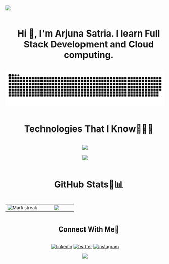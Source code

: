<!--horizontal divider(gradiant)-->
<img src="https://user-images.githubusercontent.com/73097560/115834477-dbab4500-a447-11eb-908a-139a6edaec5c.gif">

<div id="user-content-toc">
  <ul align="center">
    <summary><h1 style="display: inline-block">Hi 👋, I'm Arjuna Satria. I learn Full Stack Development and Cloud computing.</h1></summary>
  </ul>
</div>

<!--- snake -->
<div align="center">
  <img  src="https://github.com/1999AZZAR/1999AZZAR/blob/readme/resources/grid-snake.svg"
       alt="snake" /></a>
</div>

<div id="user-content-toc">
  <ul align="center">
    <summary><h1 style="display: inline-block">Technologies That I Know👨🏻‍💻</h1></summary>
  </ul>
</div>
<!--tech stack icons-->
<p align="center">
  <a href="https://skillicons.dev">
    <img src="https://skillicons.dev/icons?i=aws,docker,firebase,go,nodejs,laravel,vue,postgres,mysql&perline=9" />
  </a>
</p>
<p align="center">
  <a href="https://skillicons.dev">
    <img src="https://skillicons.dev/icons?i=express,java,php,react,next,typescript,mongodb,git,dart&perline=9" />
  </a>
</p>

<div id="user-content-toc">
  <ul align="center">
    <summary><h1 style="display: inline-block">GitHub Stats👨📊</h1></summary>
  </ul>
</div>

<!--- stats & Trophy (start) -->
<table align="center" border="0">
<tr>
<td width="50%" align="center">

  <!-- <img  align="center"  src="https://github-readme-stats.vercel.app/api?username=xzxcupapi&theme=react&hide_border=true&border_radius=50&show_icons=true&v=2" /> -->
  <!-- <br></br> -->
  <img  title="🔥 Get streak stats for your profile at git.io/streak-stats" alt="Mark streak" src="https://github-readme-streak-stats.herokuapp.com?user=xzxcupapi&theme=react&hide_border=true&border_radius=50&v=1" /> 
</td>

<td width="50%" align="center">

  <img  align="center"  src="https://github-readme-stats.anuraghazra1.vercel.app/api/top-langs/?username=xzxcupapi&theme=react&hide_border=true&no&border_radius=50&langs_count=5&v=2"/>

</td>
</tr>
</table>
<!--- stats (end) -->


<!--#  🛠 Projects️-->

<!--Here are some projects I developed or contributed to in this repository:-->

<!--1. [My Resume](https://arjunastrw.github.io/Myresume/)-->
<!--2. [Project Management - Backend ](https://github.com/arjunastrw/project-management-hub)-->
<!--3. [Smart Library Management - Backend](https://github.com/arjunastrw/smart-library-api)-->
<!--4. [Node API Login - Backend ](https://github.com/arjunastrw/nodemon-api-login)-->
<!--5. [TriPedia - Frontend](https://arjunastrw.github.io/TriPedia/)-->

<!--Feel free to contribute or provide feedback. I enjoy receiving feedback and collaborating with fellow developers.-->

<div id="user-content-toc">
  <ul align="center">
    <summary><h2 style="display: inline-block">Connect With Me🤝</h2></summary>
  </ul>
</div>

<!--icons and links-->
<p align="center">
<a href="https://www.linkedin.com/in/arjunasatria/" target="_blank"><img align="center" src="https://user-images.githubusercontent.com/88904952/234979284-68c11d7f-1acc-4f0c-ac78-044e1037d7b0.png" alt="linkedin" height="50" width="50" /></a>
<a href="https://x.com/kindboy_env" target="blank"><img align="center" src="https://user-images.githubusercontent.com/88904952/234980676-61bfb021-ecc8-48f7-88e6-34c1b06c4a58.png" alt="twitter" height="50" width="50" /></a> 
<a href="https://www.instagram.com/arjunastrw/" target="blank"><img align="center" src="https://user-images.githubusercontent.com/88904952/234981169-2dd1e58f-4b7e-468c-8213-034ba62156c3.png" alt="instagram" height="50" width="50" /></a>

[//]: # (<a href="https://discordapp.com/users/957722095381540874" target="blank"><img align="center" src="https://user-images.githubusercontent.com/88904952/234982627-019fd336-6248-453c-9b05-97c13fd1d207.png" alt="discord" height="50" width="50" /></a>)

[//]: # (<a href="https://1010nishant.hashnode.dev/" target="blank"><img align="center" src="https://user-images.githubusercontent.com/88904952/234982196-562aea17-5532-4550-8c08-1c7cb994a541.png" alt="hashnode" height="50" width="50" /></a>)
</p>
<div align="center">

[![](https://visitcount.itsvg.in/api?id=xzxcupapi&icon=3&color=6)](https://visitcount.itsvg.in)

</div>
<!--# 🌐 Job Portal-->

<!--Visit my LinkedIn profile for more information and professional networking: [LinkedIn](https://www.linkedin.com/in/arjuna-satria-212a59242/)-->
<!--And visit my HackerRank profile: [HackerRank](https://www.hackerrank.com/profile/arjunastrw)-->

<!--Thank you for visiting my repository!-->

